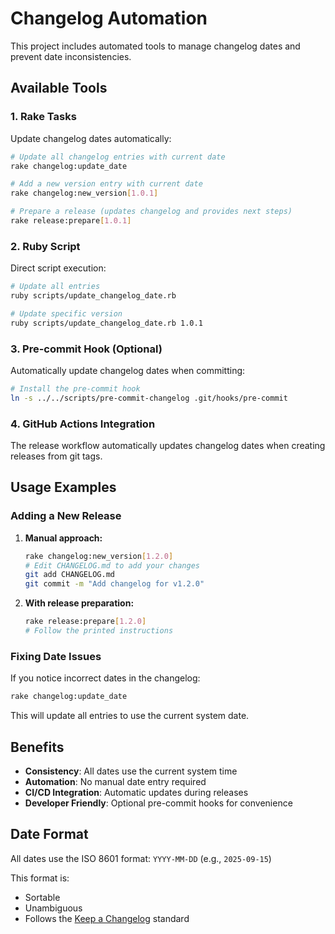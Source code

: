 # Changelog Automation

This project includes automated tools to manage changelog dates and prevent date inconsistencies.

## Available Tools

### 1. Rake Tasks

Update changelog dates automatically:

```bash
# Update all changelog entries with current date
rake changelog:update_date

# Add a new version entry with current date
rake changelog:new_version[1.0.1]

# Prepare a release (updates changelog and provides next steps)
rake release:prepare[1.0.1]
```

### 2. Ruby Script

Direct script execution:

```bash
# Update all entries
ruby scripts/update_changelog_date.rb

# Update specific version
ruby scripts/update_changelog_date.rb 1.0.1
```

### 3. Pre-commit Hook (Optional)

Automatically update changelog dates when committing:

```bash
# Install the pre-commit hook
ln -s ../../scripts/pre-commit-changelog .git/hooks/pre-commit
```

### 4. GitHub Actions Integration

The release workflow automatically updates changelog dates when creating releases from git tags.

## Usage Examples

### Adding a New Release

1. **Manual approach:**
   ```bash
   rake changelog:new_version[1.2.0]
   # Edit CHANGELOG.md to add your changes
   git add CHANGELOG.md
   git commit -m "Add changelog for v1.2.0"
   ```

2. **With release preparation:**
   ```bash
   rake release:prepare[1.2.0]
   # Follow the printed instructions
   ```

### Fixing Date Issues

If you notice incorrect dates in the changelog:

```bash
rake changelog:update_date
```

This will update all entries to use the current system date.

## Benefits

- **Consistency**: All dates use the current system time
- **Automation**: No manual date entry required
- **CI/CD Integration**: Automatic updates during releases
- **Developer Friendly**: Optional pre-commit hooks for convenience

## Date Format

All dates use the ISO 8601 format: `YYYY-MM-DD` (e.g., `2025-09-15`)

This format is:
- Sortable
- Unambiguous
- Follows the [Keep a Changelog](https://keepachangelog.com/) standard